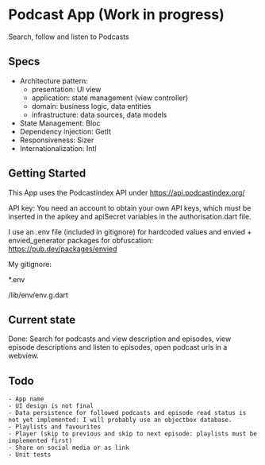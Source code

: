 # Podcast App (Work in progress)

Search, follow and listen to Podcasts

## Specs

- Architecture pattern:
    - presentation: UI view
    - application: state management (view controller)
    - domain: business logic, data entities
    - infrastructure: data sources, data models
- State Management: Bloc
- Dependency injection: GetIt
- Responsiveness: Sizer
- Internationalization: Intl

## Getting Started

This App uses the Podcastindex API under https://api.podcastindex.org/

API key:
You need an account to obtain your own API keys, which must be inserted in the apikey and apiSecret variables in the authorisation.dart file.

I use an .env file (included in gitignore) for hardcoded values and envied + envied_generator packages for obfuscation: https://pub.dev/packages/envied

My gitignore:

*.env

/lib/env/env.g.dart

## Current state
Done: Search for podcasts and view description and episodes, view episode descriptions and listen to episodes, open podcast urls in a webview.

## Todo
    - App name
    - UI design is not final
    - Data persistence for followed podcasts and episode read status is not yet implemented: I will probably use an objectbox database.
    - Playlists and favourites
    - Player (skip to previous and skip to next episode: playlists must be implemented first)
    - Share on social media or as link
    - Unit tests
